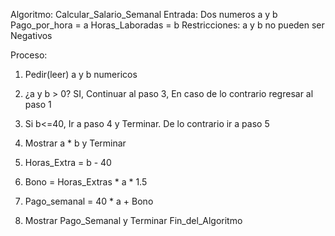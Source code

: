 Algoritmo: Calcular_Salario_Semanal
Entrada: Dos numeros a y b
    Pago_por_hora = a
    Horas_Laboradas = b
Restricciones: a y b no pueden ser Negativos 

Proceso:
1. Pedir(leer) a y b numericos
2.    ¿a y b > 0? SI, Continuar al paso 3, En caso de lo contrario regresar al paso 1
3.    Si b<=40, Ir a paso 4 y Terminar. De lo contrario ir a paso 5
4.    Mostrar a * b y Terminar

5.    Horas_Extra = b - 40
7.    Bono =  Horas_Extras * a * 1.5 
8.    Pago_semanal = 40 * a + Bono
9.    Mostrar Pago_Semanal y Terminar
Fin_del_Algoritmo
